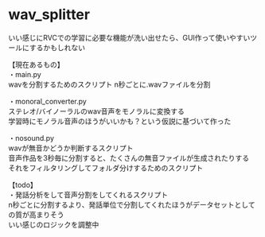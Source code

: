 # wav_splitter
  
いい感じにRVCでの学習に必要な機能が洗い出せたら、GUI作って使いやすいツールにするかもしれない  
  
【現在あるもの】  
・main.py  
wavを分割するためのスクリプト
n秒ごとに.wavファイルを分割

・monoral_converter.py  
ステレオ/バイノーラルのwav音声をモノラルに変換する  
学習時にモノラル音声のほうがいいかも？という仮説に基づいて作った  
  
・nosound.py  
wavが無音かどうか判断するスクリプト  
音声作品を3秒毎に分割すると、たくさんの無音ファイルが生成されたりする  
それをフィルタリングしてフォルダ分けするためのスクリプト  
  
【todo】  
・発話分析をして音声分割をしてくれるスクリプト  
n秒ごとに分割するより、発話単位で分割してくれたほうがデータセットとしての質が高まりそう  
いい感じのロジックを調整中  
